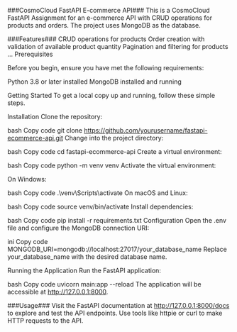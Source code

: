 ###CosmoCloud FastAPI E-commerce API###
This is a CosmoCloud FastAPI Assignment for an e-commerce API with CRUD operations for products and orders. The project uses MongoDB as the database.

###Features###
CRUD operations for products
Order creation with validation of available product quantity
Pagination and filtering for products
...
Prerequisites

Before you begin, ensure you have met the following requirements:

Python 3.8 or later installed
MongoDB installed and running

Getting Started
To get a local copy up and running, follow these simple steps.

Installation
Clone the repository:

bash
Copy code
git clone https://github.com/yourusername/fastapi-ecommerce-api.git
Change into the project directory:

bash
Copy code
cd fastapi-ecommerce-api
Create a virtual environment:

bash
Copy code
python -m venv venv
Activate the virtual environment:

On Windows:

bash
Copy code
.\venv\Scripts\activate
On macOS and Linux:

bash
Copy code
source venv/bin/activate
Install dependencies:

bash
Copy code
pip install -r requirements.txt
Configuration
Open the .env file and configure the MongoDB connection URI:

ini
Copy code
MONGODB_URI=mongodb://localhost:27017/your_database_name
Replace your_database_name with the desired database name.

Running the Application
Run the FastAPI application:

bash
Copy code
uvicorn main:app --reload
The application will be accessible at http://127.0.0.1:8000.

###Usage###
Visit the FastAPI documentation at http://127.0.0.1:8000/docs to explore and test the API endpoints.
Use tools like httpie or curl to make HTTP requests to the API.
